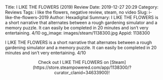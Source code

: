 Title: I LIKE THE FLOWERS (2019) Review
Date: 2019-12-27 20:29
Category: Reviews
Tags: i like the flowers, negative review, steam, no video
Slug: i-like-the-flowers-2019
Author: Hexadigital
Summary: I LIKE THE FLOWERS is a short narrative that alternates between a rough gardening simulator and a memory puzzle. It can easily be completed in 20 minutes and isn’t very entertaining. 4/10
og_image: images/steam/1138300.jpg
Appid: 1138300

I LIKE THE FLOWERS is a short narrative that alternates between a rough gardening simulator and a memory puzzle. It can easily be completed in 20 minutes and isn’t very entertaining. 4/10

<center>Check out I LIKE THE FLOWERS on [Steam](https://store.steampowered.com/app/1138300/?curator_clanid=34633900)!</center>